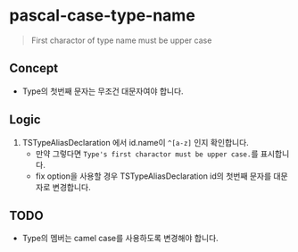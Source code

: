 # pascal-case-type-name

> First charactor of type name must be upper case

## Concept

- Type의 첫번째 문자는 무조건 대문자여야 합니다.

## Logic

1. TSTypeAliasDeclaration 에서 id.name이 `^[a-z]` 인지 확인합니다.
   - 만약 그렇다면 `Type's first charactor must be upper case.`를 표시합니다.
   - fix option을 사용할 경우 TSTypeAliasDeclaration id의 첫번째 문자를 대문자로 변경합니다.

## TODO

- Type의 멤버는 camel case를 사용하도록 변경해야 합니다.
